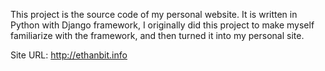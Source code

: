 This project is the source code of my personal website. It is written in Python with Django framework, I originally did this project to make myself familiarize with the framework, and then turned it into my personal site.

Site URL: http://ethanbit.info